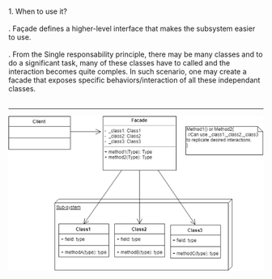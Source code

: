 <br>1. When to use it?</br>
<br>. Façade defines a higher-level interface that makes the subsystem easier to use.</br>
<br>. From the Single responsability principle, there may be many classes and to do a significant task, many of these classes have to called and the interaction becomes quite comples. In such scenario, one may create a facade that exposes specific behaviors/interaction of all these independant classes.</br>
<br><hr><img src="../images/Facade.png"></br></hr>